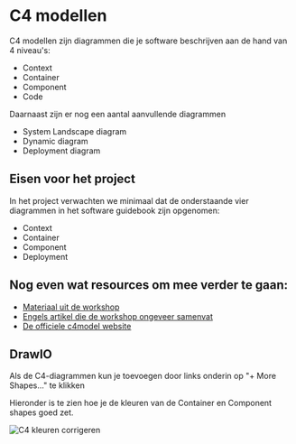 # C4 modellen

C4 modellen zijn diagrammen die je software beschrijven aan de hand van 4 niveau's:

* Context
* Container
* Component
* Code

Daarnaast zijn er nog een aantal aanvullende diagrammen

* System Landscape diagram
* Dynamic diagram
* Deployment diagram

## Eisen voor het project

In het project verwachten we minimaal dat de onderstaande vier diagrammen in het software guidebook zijn opgenomen:

* Context
* Container
* Component
* Deployment


## Nog even wat resources om mee verder te gaan: 

* [Materiaal uit de workshop](materiaal)
* [Engels artikel die de workshop ongeveer samenvat](https://www.infoq.com/articles/C4-architecture-model/)
* [De officiele c4model website](https://c4model.com)

## DrawIO

Als de C4-diagrammen kun je toevoegen door links onderin op "+ More Shapes..." te klikken

Hieronder is te zien hoe je de kleuren van de Container en Component shapes goed zet.

![C4 kleuren corrigeren](assets/kleuren-in-draw-corrigeren.gif)